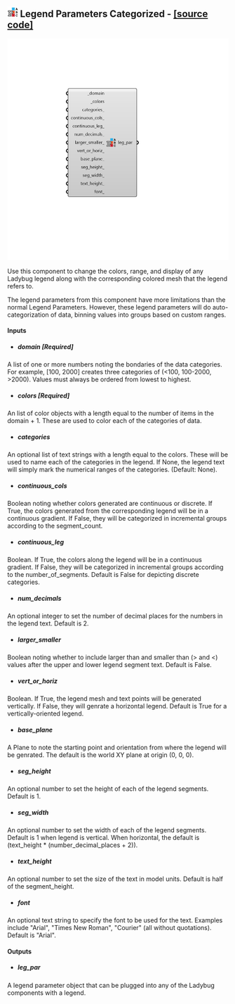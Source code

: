 ## ![](../../images/icons/Legend_Parameters_Categorized.png) Legend Parameters Categorized - [[source code]](https://github.com/ladybug-tools/ladybug-grasshopper/blob/master/ladybug_grasshopper/src//LB%20Legend%20Parameters%20Categorized.py)

![](../../images/components/Legend_Parameters_Categorized.png)

Use this component to change the colors, range, and display of any Ladybug legend
 along with the corresponding colored mesh that the legend refers to.
 

The legend parameters from this component have more limitations than the normal
 Legend Parameters. However, these legend parameters will do auto-categorization
 of data, binning values into groups based on custom ranges.
 



#### Inputs
* ##### domain [Required]
A list of one or more numbers noting the bondaries of the data categories. For example, [100, 2000] creates three categories of (<100, 100-2000, >2000). Values must always be ordered from lowest to highest. 
* ##### colors [Required]
An list of color objects with a length equal to the number of items in the domain + 1. These are used to color each of the categories of data. 
* ##### categories 
An optional list of text strings with a length equal to the colors. These will be used to name each of the categories in the legend. If None, the legend text will simply mark the numerical ranges of the categories. (Default: None). 
* ##### continuous_cols 
Boolean noting whether colors generated are continuous or discrete. If True, the colors generated from the corresponding legend will be in a continuous gradient. If False, they will be categorized in incremental groups according to the segment_count. 
* ##### continuous_leg 
Boolean. If True, the colors along the legend will be in a continuous gradient. If False, they will be categorized in incremental groups according to the number_of_segments. Default is False for depicting discrete categories. 
* ##### num_decimals 
An optional integer to set the number of decimal places for the numbers in the legend text. Default is 2. 
* ##### larger_smaller 
Boolean noting whether to include larger than and smaller than (> and <) values after the upper and lower legend segment text. Default is False. 
* ##### vert_or_horiz 
Boolean. If True, the legend mesh and text points will be generated vertically.  If False, they will genrate a horizontal legend. Default is True for a vertically-oriented legend. 
* ##### base_plane 
A Plane to note the starting point and orientation from where the legend will be genrated. The default is the world XY plane at origin (0, 0, 0). 
* ##### seg_height 
An optional number to set the height of each of the legend segments. Default is 1. 
* ##### seg_width 
An optional number to set the width of each of the legend segments. Default is 1 when legend is vertical. When horizontal, the default is (text_height * (number_decimal_places + 2)). 
* ##### text_height 
An optional number to set the size of the text in model units. Default is half of the segment_height. 
* ##### font 
An optional text string to specify the font to be used for the text. Examples include "Arial", "Times New Roman", "Courier" (all without quotations). Default is "Arial". 

#### Outputs
* ##### leg_par
A legend parameter object that can be plugged into any of the Ladybug components with a legend.
